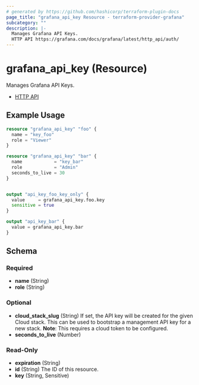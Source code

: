 ```yaml
---
# generated by https://github.com/hashicorp/terraform-plugin-docs
page_title: "grafana_api_key Resource - terraform-provider-grafana"
subcategory: ""
description: |-
  Manages Grafana API Keys.
  HTTP API https://grafana.com/docs/grafana/latest/http_api/auth/
---
```


# grafana_api_key (Resource)

Manages Grafana API Keys.

* [HTTP API](https://grafana.com/docs/grafana/latest/http_api/auth/)

## Example Usage

```terraform
resource "grafana_api_key" "foo" {
  name = "key_foo"
  role = "Viewer"
}

resource "grafana_api_key" "bar" {
  name            = "key_bar"
  role            = "Admin"
  seconds_to_live = 30
}


output "api_key_foo_key_only" {
  value     = grafana_api_key.foo.key
  sensitive = true
}

output "api_key_bar" {
  value = grafana_api_key.bar
}
```

<!-- schema generated by tfplugindocs -->
## Schema

### Required

- **name** (String)
- **role** (String)

### Optional

- **cloud_stack_slug** (String) If set, the API key will be created for the given Cloud stack. This can be used to bootstrap a management API key for a new stack. **Note**: This requires a cloud token to be configured.
- **seconds_to_live** (Number)

### Read-Only

- **expiration** (String)
- **id** (String) The ID of this resource.
- **key** (String, Sensitive)


